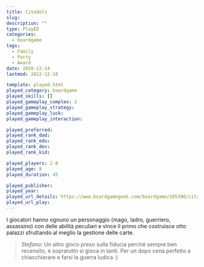 ```yaml
---
title: Citadels
slug: 
description: ""
type: PlayED
categories:
  - boardgame
tags:
  - Family
  - Party
  - Award
date: 2020-12-14
lastmod: 2022-12-18

template: played.html
played_category: boardgame
played_skills: []
played_gameplay_complex: 2
played_gameplay_strategy:
played_gameplay_luck:
played_gameplay_interaction:

played_preferred:
played_rank_dad: 
played_rank_edu:
played_rank_dev:
played_rank_kid: 

played_players: 2-8
played_age: 8
played_duration: 45

played_publisher: 
played_year: 
played_url_details: https://www.boardgamegeek.com/boardgame/205398/citadels
played_url_play: 
---
```

 

I giocatori hanno ognuno un personaggio (mago, ladro, guerriero, assassino) con delle abilità peculiari e vince il primo che costruisce otto palazzi sfruttando al meglio la gestione delle carte.

> *Stefano:*
> Un altro gioco preso sulla fiducia perché sempre ben recensito, e sopratutto si gioca in tanti. Per un dopo cena perfetto a chiacchierare e farsi la guerra ludica :)


